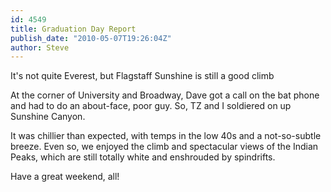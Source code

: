 ```yaml
---
id: 4549
title: Graduation Day Report
publish_date: "2010-05-07T19:26:04Z"
author: Steve
---
```

  
It's not quite Everest, but Flagstaff Sunshine is still a good climb

At the corner of University and Broadway, Dave got a call on the bat phone and had to do an about-face, poor guy. So, TZ and I soldiered on up Sunshine Canyon.

It was chillier than expected, with temps in the low 40s and a not-so-subtle breeze. Even so, we enjoyed the climb and spectacular views of the Indian Peaks, which are still totally white and enshrouded by spindrifts.

Have a great weekend, all!
